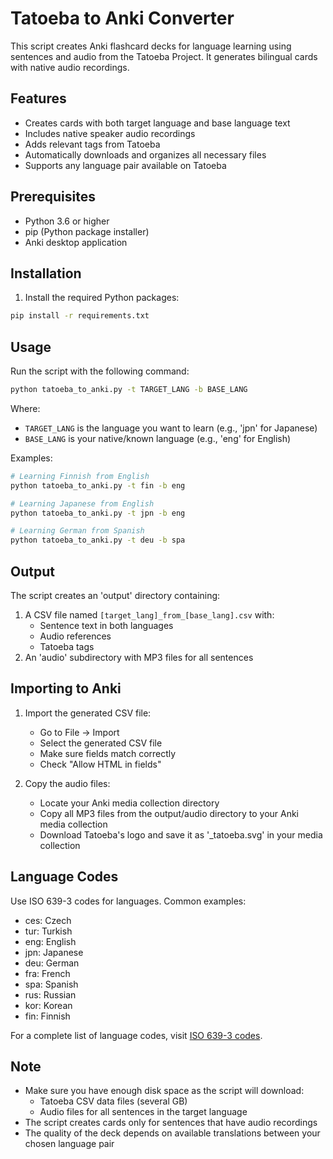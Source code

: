 # Tatoeba to Anki Converter

This script creates Anki flashcard decks for language learning using sentences and audio from the Tatoeba Project. It generates bilingual cards with native audio recordings.

## Features

- Creates cards with both target language and base language text
- Includes native speaker audio recordings
- Adds relevant tags from Tatoeba
- Automatically downloads and organizes all necessary files
- Supports any language pair available on Tatoeba

## Prerequisites

- Python 3.6 or higher
- pip (Python package installer)
- Anki desktop application

## Installation

1. Install the required Python packages:
```bash
pip install -r requirements.txt
```

## Usage

Run the script with the following command:

```bash
python tatoeba_to_anki.py -t TARGET_LANG -b BASE_LANG
```

Where:
- `TARGET_LANG` is the language you want to learn (e.g., 'jpn' for Japanese)
- `BASE_LANG` is your native/known language (e.g., 'eng' for English)

Examples:
```bash
# Learning Finnish from English
python tatoeba_to_anki.py -t fin -b eng

# Learning Japanese from English
python tatoeba_to_anki.py -t jpn -b eng

# Learning German from Spanish
python tatoeba_to_anki.py -t deu -b spa
```

## Output

The script creates an 'output' directory containing:
1. A CSV file named `[target_lang]_from_[base_lang].csv` with:
   - Sentence text in both languages
   - Audio references
   - Tatoeba tags
2. An 'audio' subdirectory with MP3 files for all sentences

## Importing to Anki

1. Import the generated CSV file:
   - Go to File → Import
   - Select the generated CSV file
   - Make sure fields match correctly
   - Check "Allow HTML in fields"

2. Copy the audio files:
   - Locate your Anki media collection directory
   - Copy all MP3 files from the output/audio directory to your Anki media collection
   - Download Tatoeba's logo and save it as '_tatoeba.svg' in your media collection

## Language Codes

Use ISO 639-3 codes for languages. Common examples:
- ces: Czech
- tur: Turkish
- eng: English
- jpn: Japanese
- deu: German
- fra: French
- spa: Spanish
- rus: Russian
- kor: Korean
- fin: Finnish

For a complete list of language codes, visit [ISO 639-3 codes](https://iso639-3.sil.org/code_tables/639/data).

## Note

- Make sure you have enough disk space as the script will download:
  - Tatoeba CSV data files (several GB)
  - Audio files for all sentences in the target language
- The script creates cards only for sentences that have audio recordings
- The quality of the deck depends on available translations between your chosen language pair
